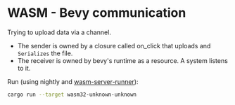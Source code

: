 # WASM - Bevy communication

Trying to upload data via a channel.

* The sender is owned by a closure called on_click that uploads and `Serializes` the file.
* The receiver is owned by bevy's runtime as a resource. A system listens to it.

Run (using nightly and [wasm-server-runner](https://github.com/jakobhellermann/wasm-server-runner)):

```bash
cargo run --target wasm32-unknown-unknown
```
